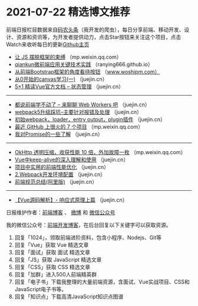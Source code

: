 # 2021-07-22 精选博文推荐

前端日报栏目数据来自[码农头条](https://toutiao.qdkfweb.cn/)（我开发的爬虫），每日分享前端、移动开发、设计、资源和资讯等，为开发者提供动力，点击Star按钮来关注这个项目，点击Watch来收听每日的更新[Github主页](https://github.com/kujian/frontendDaily)
* [让 JS 摆脱框架的束缚](https://mp.weixin.qq.com/s?__biz=MjM5MTY2NTIyMA==&mid=2649000757&idx=1&sn=69916d0e54eb2843f7eb49e5f2e59f11) （mp.weixin.qq.com）
* [qiankun微前端应用关键技术实践](https://ranying666.github.io/2021/07/21/microapp-qiankun/) （ranying666.github.io）
* [从前端Bootstrap框架的角度看待按钮](http://www.woshipm.com/pd/4882463.html) （www.woshipm.com）
* [从0开始的canvas学习(一)](https://juejin.cn/post/6987296901829754917) （juejin.cn）
* [5&#215;1 精读Vue官方文档 &#8211; 状态管理](https://juejin.cn/post/6987197044087586823) （juejin.cn）

***
* [都说前端学不动了 &#8211; 来聊聊 Web Workers 吧](https://juejin.cn/post/6987286937878921246) （juejin.cn）
* [webpack5升级踩坑&#8211;主要针对报错及处理](https://juejin.cn/post/6987192913801248804) （juejin.cn）
* [初始webpack，loader，entry output，plugin插件](https://juejin.cn/post/6987277975381082126) （juejin.cn）
* [最近 GitHub 上很火的 7 个项目](https://mp.weixin.qq.com/s/zHd-f0jByO8sUQcf3yfauA) （mp.weixin.qq.com）
* [我对Promise的一些了解](https://juejin.cn/post/6987274284641026061) （juejin.cn）

***
* [OkHttp 透明压缩，收获性能 10 倍，外加故障一枚](https://mp.weixin.qq.com/s?__biz=MzA4MTc4NTUxNQ==&mid=2650522256&idx=1&sn=ad32eb4c8300b638a75de73b01ff418c&chksm=8780c554b0f74c429d879b10fcd902f040a232e90988c25db39ffa044771d3719cad98c67211&scene=21#wechat_redirect) （mp.weixin.qq.com）
* [Vue中keep-alive的深入理解和使用](https://juejin.cn/post/6987271389996646407) （juejin.cn）
* [项目中实用的前端性能优化](https://juejin.cn/post/6987268877096845320) （juejin.cn）
* [2.Webpack开发环境配置](https://juejin.cn/post/6987267444230324261) （juejin.cn）
* [前端规范总结(阿里版)](https://juejin.cn/post/6987266764555943973) （juejin.cn）

***
* [【Vue源码解析】- 响应式原理上篇](https://juejin.cn/post/6987251722636754952) （juejin.cn）

日报维护作者：[前端博客](https://qdkfweb.cn/) 、 [微博](http://weibo.com/kujian) 和 [微信公众号](https://open.weixin.qq.com/qr/code?username=caibaojian_com)

我的微信公众号：[前端开发博客](https://open.weixin.qq.com/qr/code?username=caibaojian_com)，在后台回复以下关键字可以获取资源。

1. 回复「1024」，领取前端进阶资料，包含小程序、Nodejs、Git等
2. 回复「Vue」获取 Vue 精选文章
3. 回复「面试」获取 面试 精选文章
4. 回复「JS」获取 JavaScript 精选文章
5. 回复「CSS」获取 CSS 精选文章
6. 回复「加群」进入500人前端精英群
7. 回复「电子书」下载我整理的大量前端资源，含面试、Vue实战项目、CSS和JavaScript电子书等。
8. 回复「知识点」下载高清JavaScript知识点图谱